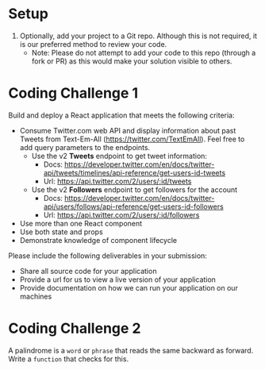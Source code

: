 # Setup

1. Optionally, add your project to a Git repo. Although this is not required, it is our preferred method to review your code.
    - Note: Please do not attempt to add your code to this repo (through a fork or PR) as this would make your solution visible to others.

# Coding Challenge 1

Build and deploy a React application that meets the following criteria:

- Consume Twitter.com web API and display information about past Tweets from Text-Em-All (https://twitter.com/TextEmAll). Feel free to add query parameters to the endpoints.
  - Use the v2 **Tweets** endpoint to get tweet information:
    - Docs: https://developer.twitter.com/en/docs/twitter-api/tweets/timelines/api-reference/get-users-id-tweets
    - Url: https://api.twitter.com/2/users/:id/tweets
  - Use the v2 **Followers** endpoint to get followers for the account
    - Docs: https://developer.twitter.com/en/docs/twitter-api/users/follows/api-reference/get-users-id-followers
    - Url: https://api.twitter.com/2/users/:id/followers
- Use more than one React component
- Use both state and props
- Demonstrate knowledge of component lifecycle

Please include the following deliverables in your submission:
- Share all source code for your application
- Provide a url for us to view a live version of your application
- Provide documentation on how we can run your application on our machines

# Coding Challenge 2

A palindrome is a `word` or `phrase` that reads the same backward as forward. Write a `function` that checks for this.

